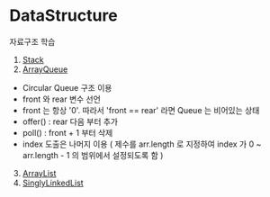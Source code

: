 # DataStructure
자료구조 학습

1. [Stack](https://github.com/YUMIN113/DataStructure/blob/main/datastructure/src/main/java/com/study/datastructure/MyStack.java)
2. [ArrayQueue](https://github.com/YUMIN113/DataStructure/tree/main/datastructure/src/main/java/com/study/datastructure/myQueue)
- Circular Queue 구조 이용
- front 와 rear 변수 선언
- front 는 항상 '0'. 따라서 'front == rear' 라면 Queue 는 비어있는 상태
- offer() : rear 다음 부터 추가
- poll() : front + 1 부터 삭제
- index 도출은 나머지 이용 ( 제수를 arr.length 로 지정하여 index 가 0 ~ arr.length - 1 의 범위에서 설정되도록 함 ) 
3. [ArrayList](https://github.com/YUMIN113/DataStructure/blob/main/datastructure/src/main/java/com/study/datastructure/MyArrayList.java)
4. [SinglyLinkedList](https://github.com/YUMIN113/DataStructure/tree/main/datastructure/src/main/java/com/study/datastructure/myslinkedlist)
